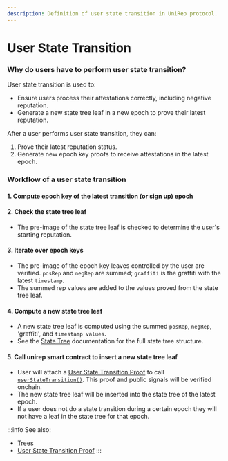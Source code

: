 ```yaml
---
description: Definition of user state transition in UniRep protocol.
---
```


# User State Transition

### Why do users have to perform user state transition?

User state transition is used to:

* Ensure users process their attestations correctly, including negative reputation.
* Generate a new state tree leaf in a new epoch to prove their latest reputation.

After a user performs user state transition, they can:

1. Prove their latest reputation status.
2. Generate new epoch key proofs to receive attestations in the latest epoch.

### Workflow of a user state transition

#### 1. Compute epoch key of the latest transition (or sign up) epoch

#### 2. Check the state tree leaf
* The pre-image of the state tree leaf is checked to determine the user's starting reputation.

#### 3. Iterate over epoch keys

* The pre-image of the epoch key leaves controlled by the user are verified. `posRep` and `negRep` are summed;  `graffiti` is the graffiti with the latest `timestamp`.
* The summed rep values are added to the values proved from the state tree leaf.

#### 4. Compute a new state tree leaf

* A new state tree leaf is computed using the summed `posRep`, `negRep`, 'graffiti', and `timestamp values`.
* See the [State Tree](trees.md) documentation for the full state tree structure.

#### 5. Call unirep smart contract to insert a new state tree leaf

* User will attach a [User State Transition Proof](../circuits-api/circuits#user-state-transition-proof) to call [`userStateTransition()`](https://github.com/Unirep/Unirep/blob/f3502e1a551f63ab44b73444b60ead8731d45167/packages/contracts/contracts/Unirep.sol#L559). This proof and public signals will be verified onchain.
* The new state tree leaf will be inserted into the state tree of the latest epoch.
* If a user does not do a state transition during a certain epoch they will not have a leaf in the state tree for that epoch.

:::info
See also:

* [Trees](trees.md)
* [User State Transition Proof](../circuits-api/circuits#user-state-transition-proof)
:::
